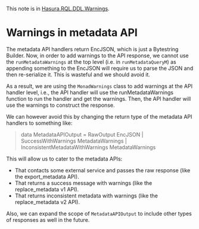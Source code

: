 This note is in [Hasura.RQL.DDL.Warnings](https://github.com/hasura/graphql-engine/blob/master/server/src-lib/Hasura/RQL/DDL/Warnings.hs#L36).

# Warnings in metadata API

The metadata API handlers return EncJSON, which is just a Bytestring Builder. Now, in order to add warnings to the API
response, we cannot use the `runMetadataWarnings` at the top level (i.e. in `runMetadataQueryM`) as appending something
to the EncJSON will require us to parse the JSON and then re-serialize it. This is wasteful and we should avoid it.

As a result, we are using the `MonadWarnings` class to add warnings at the API handler level, i.e., the API handler will
use the runMetadataWarnings function to run the handler and get the warnings. Then, the API handler will use the warnings
to construct the response.

We can however avoid this by changing the return type of the metadata API handlers to something like:

> data MetadataAPIOutput =
>     RawOutput EncJSON
>   | SuccessWithWarnings MetadataWarnings
>   | InconsistentMetadataWithWarnings MetadataWarnings

This will allow us to cater to the metadata APIs:
- That contacts some external service and passes the raw response (like the export_metadata API).
- That returns a success message with warnings (like the replace_metadata v1 API).
- That returns inconsistent metadata with warnings (like the replace_metadata v2 API).

Also, we can expand the scope of `MetadataAPIOutput` to include other types of responses as well in the future.

